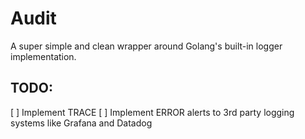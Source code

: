 # Audit

A super simple and clean wrapper around Golang's built-in logger implementation.

## TODO:
[ ] Implement TRACE
[ ] Implement ERROR alerts to 3rd party logging systems like Grafana and Datadog
